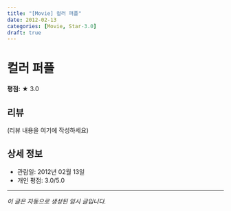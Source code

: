 ```yaml
---
title: "[Movie] 컬러 퍼플"
date: 2012-02-13
categories: [Movie, Star-3.0]
draft: true
---
```


# 컬러 퍼플

**평점:** ★ 3.0

## 리뷰

(리뷰 내용을 여기에 작성하세요)

## 상세 정보

- 관람일: 2012년 02월 13일
- 개인 평점: 3.0/5.0

---

*이 글은 자동으로 생성된 임시 글입니다.*

